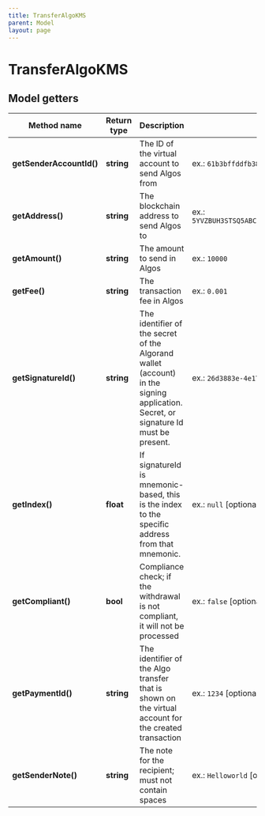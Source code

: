 ```yaml
---
title: TransferAlgoKMS
parent: Model
layout: page
---
```


# TransferAlgoKMS

## Model getters

Method name | Return type | Description | Notes
------------ | ------------- | ------------- | -------------
**getSenderAccountId()** | **string** | The ID of the virtual account to send Algos from | ex.: `61b3bffddfb389cde19c73be`
**getAddress()** | **string** | The blockchain address to send Algos to | ex.: `5YVZBUH3STSQ5ABCTLEIEIJ7QOZFILM2DLAEEA4ZL6CU55ODZIQXO5EMYM`
**getAmount()** | **string** | The amount to send in Algos | ex.: `10000`
**getFee()** | **string** | The transaction fee in Algos | ex.: `0.001`
**getSignatureId()** | **string** | The identifier of the secret of the Algorand wallet (account) in the signing application. Secret, or signature Id must be present. | ex.: `26d3883e-4e17-48b3-a0ee-09a3e484ac83`
**getIndex()** | **float** | If signatureId is mnemonic-based, this is the index to the specific address from that mnemonic. | ex.: `null` [optional]
**getCompliant()** | **bool** | Compliance check; if the withdrawal is not compliant, it will not be processed | ex.: `false` [optional]
**getPaymentId()** | **string** | The identifier of the Algo transfer that is shown on the virtual account for the created transaction | ex.: `1234` [optional]
**getSenderNote()** | **string** | The note for the recipient; must not contain spaces | ex.: `Helloworld` [optional]


